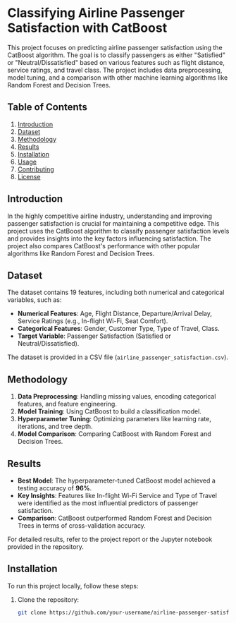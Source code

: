 # Classifying Airline Passenger Satisfaction with CatBoost

This project focuses on predicting airline passenger satisfaction using the CatBoost algorithm. The goal is to classify passengers as either "Satisfied" or "Neutral/Dissatisfied" based on various features such as flight distance, service ratings, and travel class. The project includes data preprocessing, model tuning, and a comparison with other machine learning algorithms like Random Forest and Decision Trees.

## Table of Contents
1. [Introduction](#introduction)
2. [Dataset](#dataset)
3. [Methodology](#methodology)
4. [Results](#results)
5. [Installation](#installation)
6. [Usage](#usage)
7. [Contributing](#contributing)
8. [License](#license)

## Introduction
In the highly competitive airline industry, understanding and improving passenger satisfaction is crucial for maintaining a competitive edge. This project uses the CatBoost algorithm to classify passenger satisfaction levels and provides insights into the key factors influencing satisfaction. The project also compares CatBoost's performance with other popular algorithms like Random Forest and Decision Trees.

## Dataset
The dataset contains 19 features, including both numerical and categorical variables, such as:
- **Numerical Features**: Age, Flight Distance, Departure/Arrival Delay, Service Ratings (e.g., In-flight Wi-Fi, Seat Comfort).
- **Categorical Features**: Gender, Customer Type, Type of Travel, Class.
- **Target Variable**: Passenger Satisfaction (Satisfied or Neutral/Dissatisfied).

The dataset is provided in a CSV file (`airline_passenger_satisfaction.csv`).

## Methodology
1. **Data Preprocessing**: Handling missing values, encoding categorical features, and feature engineering.
2. **Model Training**: Using CatBoost to build a classification model.
3. **Hyperparameter Tuning**: Optimizing parameters like learning rate, iterations, and tree depth.
4. **Model Comparison**: Comparing CatBoost with Random Forest and Decision Trees.

## Results
- **Best Model**: The hyperparameter-tuned CatBoost model achieved a testing accuracy of **96%**.
- **Key Insights**: Features like In-flight Wi-Fi Service and Type of Travel were identified as the most influential predictors of passenger satisfaction.
- **Comparison**: CatBoost outperformed Random Forest and Decision Trees in terms of cross-validation accuracy.

For detailed results, refer to the project report or the Jupyter notebook provided in the repository.

## Installation
To run this project locally, follow these steps:

1. Clone the repository:
   ```bash
   git clone https://github.com/your-username/airline-passenger-satisfaction.git
